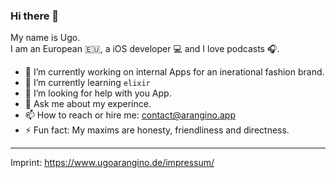 ### Hi there 👋

My name is Ugo.  
I am an European 🇪🇺, a iOS developer 💻 and I love podcasts 🎧.

- 🔭 I’m currently working on internal Apps for an inerational fashion brand.
- 🌱 I’m currently learning `elixir`
- 🤔 I’m looking for help with you App.
- 💬 Ask me about my experince.
- 📫 How to reach or hire me: contact@arangino.app
- ⚡ Fun fact: My maxims are honesty, friendliness and directness.

---

Imprint: https://www.ugoarangino.de/impressum/

